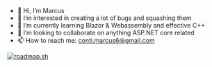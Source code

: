 - 👋 Hi, I’m Marcus
- 👀 I’m interested in creating a lot of bugs and squashing them
- 🌱 I’m currently learning Blazor & Webassembly and effective C++
- 💞️ I’m looking to collaborate on anything ASP.NET core related
- 📫 How to reach me: conti.marcus6@gmail.com

[![roadmap.sh](https://roadmap.sh/card/tall/669062bd7fc121949a135443?variant=dark&roadmaps=full-stack%2Cfrontend%2Cbackend)](https://roadmap.sh)

